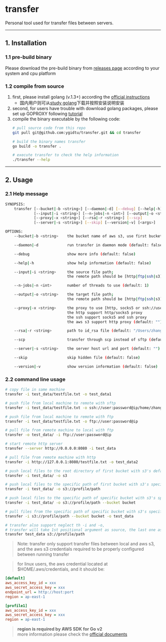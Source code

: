 # transfer

Personal tool used for transfer files between servers.

---

## 1. Installation

### 1.1 pre-build binary

Please download the pre-build binary from [releases page](https://github.com/ygidtu/transfer/releases) according to your system and cpu platform

### 1.2 compile from source

1. first, please install golang (v.1.3+) according the [official instructions](https://go.dev/doc/install)
   - 国内用户则可从[study golang](https://studygolang.com/dl)下载并按照安装说明安装 
2. second, for users have trouble with download golang packages, please set up GOPROXY following [tutorial](https://goproxy.io/)
3. compile the binary executable by the following code:
   ```bash
   # pull source code from this repo
   git pull git@github.com:ygidtu/transfer.git && cd transfer
   
   # build the binary names transfer 
   go build -o transfer . 
   
   # execute transfer to check the help information
   ./transfer --help
   ```

---

## 2. Usage

### 2.1 Help message

```bash
SYNOPSIS:
    transfer [--bucket|-b <string>] [--daemon|-d] [--debug] [--help|-h]
             [--input|-i <string>] [--n-jobs|-n <int>] [--output|-o <string>]
             [--proxy|-x <string>] [--rsa|-r <string>] [--scp]
             [--server|-s <string>] [--skip] [--version|-v] [<args>]

OPTIONS:
    --bucket|-b <string>    the bucket name of aws s3, use first bucket as default in buckets lis (default: "")

    --daemon|-d             run transfer in daemon mode (default: false)

    --debug                 show more info (default: false)

    --help|-h               show help information (default: false)

    --input|-i <string>     the source file path;
                            the remote path should be [http|ftp|ssh|s3]://user:password@ip:port/path (default: "")

    --n-jobs|-n <int>       number of threads to use (default: 1)

    --output|-o <string>    the target file path;
                            the remote path should be [http|ftp|ssh|s3]://user:password@ip:port/path (default: "")

    --proxy|-x <string>     the proxy to use [http, socks5 or ssh://user:passwd@host:port]; 
                            the http support http/socks5 proxy
                            the ssh support socks5 and ssh proxy
                            the aws s3 support http proxy (default: "")

    --rsa|-r <string>       path to id_rsa file (default: "/Users/zhangyiming/.ssh/id_rsa")

    --scp                   transfer through scp instead of sftp (default: false)

    --server|-s <string>    the server host url and port (default: "")

    --skip                  skip hidden file (default: false)

    --version|-v            show version information (default: false)
```

### 2.2 command line usage

```bash
# copy file in same machine
transfer -i test_data/testfile.txt -o test_data1

# push file from local machine to remote with sftp
transfer -i test_data/testfile.txt -o ssh://user:password@ip/home/zhang

# push file from local machine to remote with ftp
transfer -i test_data/testfile.txt -o ftp://user:password@ip

# pull file from remote machine to local with ftp
transfer -o test_data/ -i ftp://user:password@ip

# start remote http server
transfer --server http://0.0.0.0:8080 -i test_data

# pull file from remote machine with http
transfer -i http://127.0.0.1:8080/testfile.txt -o test_data2

# push local files to the root directory of first bucket with s3's default profile
transfer -i test_data/ -o s3

# push local files to the specific path of first bucket with s3's specific profile
transfer -i test_data/ -o s3://profile/path

# push local files to the specific path of specific bucket with s3's specific profile
transfer -i test_data/ -o s3://profile/path --bucket bucket

# pull files from the specific path of specific bucket with s3's specific profile to local
transfer -i s3://profile/path --bucket bucket -o test_data

# transfer also support neglect th -i and -o, 
# transfer will take 1st positional argument as source, the last one as target
transfer test_data s3://profile/path
```

> Note: transfer only support transfer files between local and aws s3, and the aws s3 credentials required to be properly configured between running transfer

> for linux users, the aws credential located at $HOME/.aws/credentials, and it should be:
```ini
[default]
aws_access_key_id = xxx
aws_secret_access_key = xxx
endpoint_url = http://host:port
region = ap-east-1

[profile1]
aws_access_key_id = xxx
aws_secret_access_key = xxx
region = ap-east-1
```

> **region is required by AWS SDK for Go v2**    
> more information please check the [official documents](https://docs.aws.amazon.com/cli/latest/userguide/cli-configure-files.html)